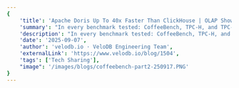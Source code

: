 ```yaml
---
{
    'title': 'Apache Doris Up To 40x Faster Than ClickHouse | OLAP Showdown Part 2',
    'summary': "In every benchmark tested: CoffeeBench, TPC-H, and TPC-DS, Apache Doris consistently pulled ahead, establishing clear dominance over both ClickHouse v25.8 on-premises and ClickHouse Cloud.",
    'description': "In every benchmark tested: CoffeeBench, TPC-H, and TPC-DS, Apache Doris consistently pulled ahead, establishing clear dominance over both ClickHouse v25.8 on-premises and ClickHouse Cloud.",
    'date': '2025-09-07',
    'author': 'velodb.io · VeloDB Engineering Team',
    'externalLink': 'https://www.velodb.io/blog/1504',
    'tags': ['Tech Sharing'],
    "image": '/images/blogs/coffeebench-part2-250917.PNG'
}
---
```

